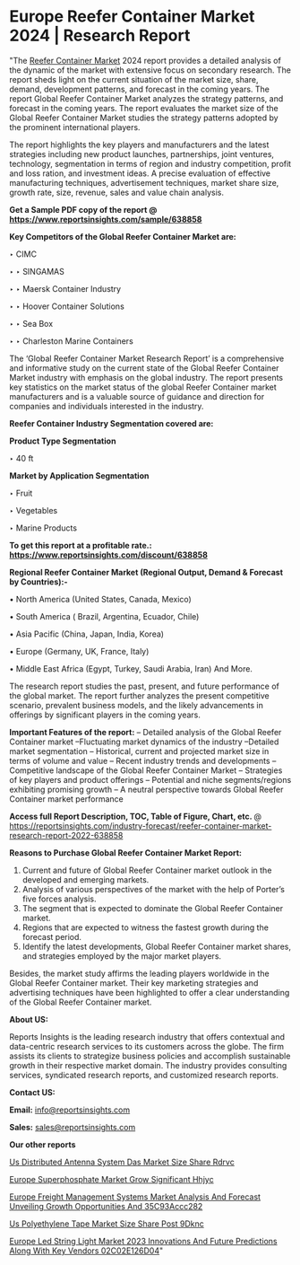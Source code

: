 # Europe Reefer Container Market 2024 | Research Report

"The <a href=https://www.reportsinsights.com/sample/638858>Reefer Container Market</a> 2024 report provides a detailed analysis of the dynamic of the market with extensive focus on secondary research. The report sheds light on the current situation of the market size, share, demand, development patterns, and forecast in the coming years. The report Global Reefer Container Market analyzes the strategy patterns, and forecast in the coming years. The report evaluates the market size of the Global Reefer Container Market studies the strategy patterns adopted by the prominent international players.

The report highlights the key players and manufacturers and the latest strategies including new product launches, partnerships, joint ventures, technology, segmentation in terms of region and industry competition, profit and loss ration, and investment ideas. A precise evaluation of effective manufacturing techniques, advertisement techniques, market share size, growth rate, size, revenue, sales and value chain analysis.

<strong>Get a Sample PDF copy of the report @ <a href=https://www.reportsinsights.com/sample/638858 style=color:#0000ff;>https://www.reportsinsights.com/sample/638858</a></strong>

<strong>Key Competitors of the Global Reefer Container Market are:</strong>

‣ CIMC

‣ 
‣ SINGAMAS

‣ 
‣ Maersk Container Industry

‣ 
‣ Hoover Container Solutions

‣ 
‣ Sea Box

‣ 
‣ Charleston Marine Containers

The ‘Global Reefer Container Market Research Report’ is a comprehensive and informative study on the current state of the Global Reefer Container Market industry with emphasis on the global industry. The report presents key statistics on the market status of the global Reefer Container market manufacturers and is a valuable source of guidance and direction for companies and individuals interested in the industry.

<strong>Reefer Container Industry Segmentation covered are:</strong>

<strong>Product Type Segmentation</strong>

‣    40 ft

<strong>Market by Application Segmentation</strong>

‣   Fruit

‣ Vegetables

‣ Marine Products

<strong>To get this report at a profitable rate.: <a href=https://www.reportsinsights.com/discount/638858 style=color:#0000ff;>https://www.reportsinsights.com/discount/638858</a></strong>

<strong>Regional Reefer Container Market (Regional Output, Demand &amp; Forecast by Countries):-</strong>

• North America (United States, Canada, Mexico)

• South America ( Brazil, Argentina, Ecuador, Chile)

• Asia Pacific (China, Japan, India, Korea)

• Europe (Germany, UK, France, Italy)

• Middle East Africa (Egypt, Turkey, Saudi Arabia, Iran) And More.

The research report studies the past, present, and future performance of the global market. The report further analyzes the present competitive scenario, prevalent business models, and the likely advancements in offerings by significant players in the coming years.

<strong>Important Features of the report:</strong>
– Detailed analysis of the Global Reefer Container market
–Fluctuating market dynamics of the industry
–Detailed market segmentation
– Historical, current and projected market size in terms of volume and value
– Recent industry trends and developments
– Competitive landscape of the Global Reefer Container Market
– Strategies of key players and product offerings
– Potential and niche segments/regions exhibiting promising growth
– A neutral perspective towards Global Reefer Container market performance

<strong>Access full Report Description, TOC, Table of Figure, Chart, etc. </strong>@   <a href=https://reportsinsights.com/industry-forecast/reefer-container-market-research-report-2022-638858 style=color:#0000ff;>https://reportsinsights.com/industry-forecast/reefer-container-market-research-report-2022-638858</a>

<strong>Reasons to Purchase Global Reefer Container Market Report:</strong>
1. Current and future of Global Reefer Container market outlook in the developed and emerging markets.
2. Analysis of various perspectives of the market with the help of Porter’s five forces analysis.
3. The segment that is expected to dominate the Global Reefer Container market.
4. Regions that are expected to witness the fastest growth during the forecast period.
5. Identify the latest developments, Global Reefer Container market shares, and strategies employed by the major market players.

Besides, the market study affirms the leading players worldwide in the Global Reefer Container market. Their key marketing strategies and advertising techniques have been highlighted to offer a clear understanding of the Global Reefer Container market.

<strong><strong>About US</strong>:</strong>

Reports Insights is the leading research industry that offers contextual and data-centric research services to its customers across the globe. The firm assists its clients to strategize business policies and accomplish sustainable growth in their respective market domain. The industry provides consulting services, syndicated research reports, and customized research reports.

<strong>Contact US:</strong>

<p class=><b>Email:</b> <a href=mailto:info@reportsinsights.com>info@reportsinsights.com</a></p>
<p class=><b>Sales:</b> <a href=mailto:sales@reportsinsights.com>sales@reportsinsights.com</a></p>

<strong>Our other reports</strong>

<a href=https://www.linkedin.com/pulse/us-distributed-antenna-system-das-market-size-share-rdrvc/>Us Distributed Antenna System Das Market Size Share Rdrvc</a>

<a href=https://www.linkedin.com/pulse/europe-superphosphate-market-grow-significant-hhjyc/>Europe Superphosphate Market Grow Significant Hhjyc</a>

<a href=https://medium.com/@singhaakesh50/europe-freight-management-systems-market-analysis-and-forecast-unveiling-growth-opportunities-and-35c93accc282>Europe Freight Management Systems Market Analysis And Forecast Unveiling Growth Opportunities And 35C93Accc282</a>

<a href=https://www.linkedin.com/pulse/us-polyethylene-tape-market-size-share-post-9dknc/>Us Polyethylene Tape Market Size Share Post 9Dknc</a>

<a href=https://medium.com/@amolshinde346727482/europe-led-string-light-market-2023-innovations-and-future-predictions-along-with-key-vendors-02c02e126d04>Europe Led String Light Market 2023 Innovations And Future Predictions Along With Key Vendors 02C02E126D04</a>"
